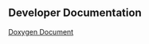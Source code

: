 ## Developer Documentation

[Doxygen Document](http://htmlpreview.github.io/?https://github.com/Learner1729/mazeSolver/blob/master/docs/html/index.html)
